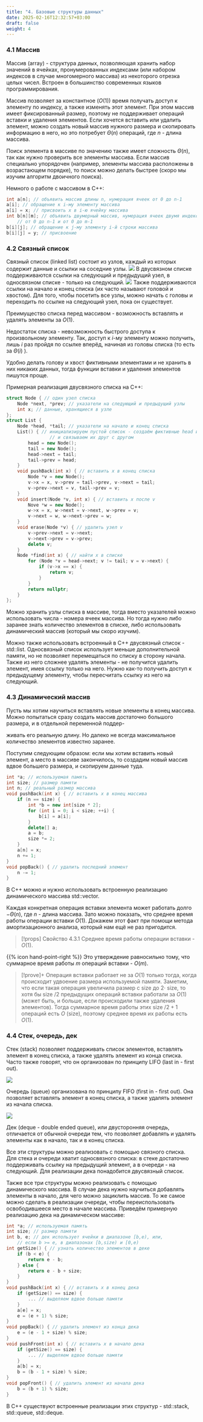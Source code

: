 ```yaml
---
title: "4. Базовые структуры данных"
date: 2025-02-16T12:32:57+03:00
draft: false
weight: 4
---
```


### 4.1 Массив

Массив (array) - структура данных, позволяющая хранить набор значений в ячейках, пронумерованных индексами (или набором индексов в случае многомерного массива) из некоторого отрезка целых чисел. Встроен в большинство современных языков программирования.

Массив позволяет за константное $(O(1))$ время получать доступ к элементу по индексу, а также изменять этот элемент. При этом массив имеет фиксированный размер, поэтому не поддерживает операций вставки и удаления элементов. Если хочется вставить или удалить элемент, можно создать новый массив нужного размера и скопировать информацию в него, но это потребует $\Theta(n)$ операций, где $n$ - длина массива.

Поиск элемента в массиве по значению также имеет сложность $\Theta(n)$, так как нужно проверить все элементы массива. Если массив специально упорядочен (например, элементы массива расположены в возрастающем порядке), то поиск можно делать быстрее (скоро мы изучим алгоритм двоичного поиска).

Немного о работе с массивом в C++:
```cpp
int a[n]; // объявить массив длины n, нумерация ячеек от 0 до n-1
a[i]; // обращение к i-му элементу массива
a[i] = x; // присвоить x в i-ю ячейку массива
int b[n][m]; // объявить двумерный массив, нумерация ячеек двумя индексами,
    // от 0 до n-1 и от 0 до m-1
b[i][j]; // обращение к j-му элементу i-й строки массива
b[i][j] = y; // присвоение
```

### 4.2 Связный список

Связный список (linked list) состоит из узлов, каждый из которых содержит данные и ссылки на соседние узлы. 
![](/static/images/basics/basic_data_structures/linkedList.png)
В двусвязном списке поддерживаются ссылки на следующий и предыдущий узел, в односвязном списке - только на следующий.
![](/static/images/basics/basic_data_structures/doubleLinkedList.png)
Также поддерживаются ссылки на начало и конец списка (их часто называют головой и хвостом). Для того, чтобы посетить все узлы, можно начать с головы и переходить по ссылке на следующий узел, пока он существует.

Преимущество списка перед массивом - возможность вставлять и удалять элементы за $O(1)$.

Недостаток списка - невозможность быстрого доступа к произвольному элементу. Так, доступ к $i$-му элементу можно получить, лишь $i$ раз пройдя по ссылке вперёд, начиная из головы списка (то есть за $\Theta(i)$ ).

Удобно делать голову и хвост фиктивными элементами и не хранить в них никаких данных, тогда функции вставки и удаления элементов пишутся проще.

Примерная реализация двусвязного списка на C++:
```cpp
struct Node { // один узел списка
    Node *next, *prev; // указатели на следующий и предыдущий узлы
    int x; // данные, хранящиеся в узле
};
struct List {
    Node *head, *tail; // указатели на начало и конец списка
    List() { // инициализируем пустой список - создаём фиктивные head и tail
                // и связываем их друг с другом
        head = new Node();
        tail = new Node();
        head->next = tail;
        tail->prev = head;
    }
    void pushBack(int x) { // вставить x в конец списка
        Node *v = new Node();
        v->x = x, v->prev = tail->prev, v->next = tail;
        v->prev->next = v, tail->prev = v;
    }
    void insert(Node *v, int x) { // вставить x после v
        Nove *w = new Node();
        w->x = x, w->next = v->next, w->prev = v;
        v->next = w, w->next->prev = w;
    }
    void erase(Node *v) { // удалить узел v
        v->prev->next = v->next;
        v->next->prev = v->prev;
        delete v;
    }
    Node *find(int x) { // найти x в списке
        for (Node *v = head->next; v != tail; v = v->next) {
            if (v->x == x) {
                return v;
            }
        }
        return nullptr;
    }
};
```

Можно хранить узлы списка в массиве, тогда вместо указателей можно использовать числа - номера ячеек массива. Но тогда нужно либо заранее знать количество элементов в списке, либо использовать динамический массив (который мы скоро изучим).

Можно также использовать встроенный в C++ двусвязный список - std::list.
Односвязный список использует меньше дополнительной памяти, но не позволяет перемещаться по списку в сторону начала. Также из него сложнее удалять элементы - не получится удалить элемент, имея ссылку только на него. Нужно как-то получить доступ к предыдущему элементу, чтобы пересчитать ссылку из него на следующий.

### 4.3 Динамический массив

Пусть мы хотим научиться вставлять новые элементы в конец массива. Можно попытаться сразу создать массив достаточно большого размера, и в отдельной переменной поддер-

живать его реальную длину. Но далеко не всегда максимальное количество элементов известно заранее.

Поступим следующим образом: если мы хотим вставить новый элемент, а место в массиве закончилось, то создадим новый массив вдвое большего размера, и скопируем данные туда.
```cpp
int *a; // используемая память
int size; // размер памяти
int n; // реальный размер массива
void pushBack(int x) { // вставить х в конец массива
    if (n == size) {
        int *b = new int[size * 2];
        for (int i = 0; i < size; ++i) {
            b[i] = a[i];
        }
        delete[] a;
        a = b;
        size *= 2;
    }
    a[n] = x;
    n += 1;
}
void popBack() { // удалить последний элемент
    n -= 1;
}
```

В C++ можно и нужно использовать встроенную реализацию динамического массива std::vector.

Каждая конкретная операция вставки элемента может работать долго $-\Theta(n)$, где $n$ - длина массива. Зато можно показать, что среднее время работы операции вставки $O(1)$. Докажем этот факт при помощи метода амортизационного анализа, который нам ещё не раз пригодится.

>[!props] Свойство 4.3.1
>Среднее время работы операции вставки - $O(1)$.

{{% icon hand-point-right %}} Это утверждение равносильно тому, что суммарное время работы $m$ операций вставки - $O(m)$.

>[!prove]+
>Операция вставки работает не за $O(1)$ только тогда, когда происходит удвоение размера используемой памяти. Заметим, что если такая операция увеличила размер с size до $2 \cdot$ size, то хотя бы size $/ 2$ предыдущих операций вставки работали за $O(1)$ (может быть, и больше, если происходили также удаления элементов). Тогда суммарное время работы этих size $/ 2+1$ операций есть $O$ (size), поэтому среднее время их работы есть $O(1)$.

### 4.4 Стек, очередь, дек

Стек (stack) позволяет поддерживать список элементов, вставлять элемент в конец списка, а также удалять элемент из конца списка. Часто также говорят, что он организован по принципу LIFO (last in - first out).

![](/static/images/basics/basic_data_structures/stack.png)

Очередь (queue) организована по принципу FIFO (first in - first out). Она позволяет вставлять элемент в конец списка, а также удалять элемент из начала списка.

![](/static/images/basics/basic_data_structures/queue.png)

Дек (deque - double ended queue), или двусторонняя очередь, отличается от обычной очереди тем, что позволяет добавлять и удалять элементы как в начало, так и в конец списка.

Все эти структуры можно реализовать с помощью связного списка. Для стека и очереди хватит односвязного списка: в стеке достаточно поддерживать ссылку на предыдущий элемент, а в очереди - на следующий. Для реализации дека понадобится двусвязный список.

Также все три структуры можно реализовать с помощью динамического массива. В случае дека нужно научиться добавлять элементы в начало, для чего можно зациклить массив. То же самое можно сделать в реализации очереди, чтобы переиспользовать освободившееся место в начале массива. Приведём примерную реализацию дека на динамическом массиве:
```cpp
int *a; // используемая память
int size; // размер памяти
int b, e; // дек использует ячейки в диапазоне [b,e), или,
    // если b >= e, в диапазонах [b,size) и [0,e)
int getSize() { // узнать количество элементов в деке
    if (b < e) {
        return e - b;
    } else {
        return e - b + size;
    }
}
void pushBack(int x) { // вставить x в конец дека
    if (getSize() == size) {
        ... // выделяем вдвое больше памяти
    }
    a[e] = x;
    e = (e + 1) % size;
}
void popBack() { // удалить элемент из конца дека
    e = (e - 1 + size) % size;
}
void pushFront(int x) { // вставить x в начало дека
    if (getSize() == size) {
        ... // выделяем вдвое больше памяти
    }
    a[b] = x;
    b = (b - 1 + size) % size;
}
void popFront() { // удалить элемент из начала дека
    b = (b + 1) % size;
}
```

В C++ существуют встроенные реализации этих структур - std::stack, std::queue, std::deque.